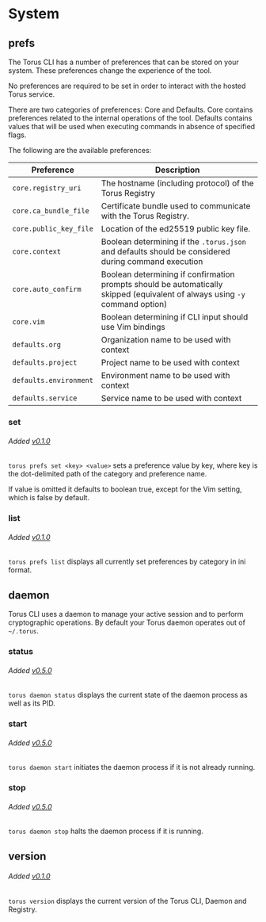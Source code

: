 # System

## prefs
The Torus CLI has a number of preferences that can be stored on your system. These preferences change the experience of the tool.

No preferences are required to be set in order to interact with the hosted Torus service.

There are two categories of preferences: Core and Defaults. Core contains preferences related to the internal operations of the tool. Defaults contains values that will be used when executing commands in absence of specified flags.

The following are the available preferences:

Preference | Description
---- | ----
`core.registry_uri` | The hostname (including protocol) of the Torus Registry
`core.ca_bundle_file` | Certificate bundle used to communicate with the Torus Registry.
`core.public_key_file` | Location of the ed25519 public key file.
`core.context` | Boolean determining if the `.torus.json` and defaults should be considered during command execution
`core.auto_confirm` | Boolean determining if confirmation prompts should be automatically skipped (equivalent of always using `-y` command option)
`core.vim` | Boolean determining if CLI input should use Vim bindings
`defaults.org` | Organization name to be used with context
`defaults.project` | Project name to be used with context
`defaults.environment` | Environment name to be used with context
`defaults.service` | Service name to be used with context

### set
###### Added [v0.1.0](https://github.com/manifoldco/torus-cli/blob/master/CHANGELOG.md)

`torus prefs set <key> <value>` sets a preference value by key, where key is the dot-delimited path of the category and preference name.

If value is omitted it defaults to boolean true, except for the Vim setting, which is false by default.

### list
###### Added [v0.1.0](https://github.com/manifoldco/torus-cli/blob/master/CHANGELOG.md)

`torus prefs list` displays all currently set preferences by category in ini format.

## daemon
Torus CLI uses a daemon to manage your active session and to perform cryptographic operations. By default your Torus daemon operates out of `~/.torus`.

### status
###### Added [v0.5.0](https://github.com/manifoldco/torus-cli/blob/master/CHANGELOG.md)

`torus daemon status` displays the current state of the daemon process as well as its PID.

### start
###### Added [v0.5.0](https://github.com/manifoldco/torus-cli/blob/master/CHANGELOG.md)

`torus daemon start` initiates the daemon process if it is not already running.

### stop
###### Added [v0.5.0](https://github.com/manifoldco/torus-cli/blob/master/CHANGELOG.md)

`torus daemon stop` halts the daemon process if it is running.

## version
###### Added [v0.1.0](https://github.com/manifoldco/torus-cli/blob/master/CHANGELOG.md)

`torus version` displays the current version of the Torus CLI, Daemon and Registry.
